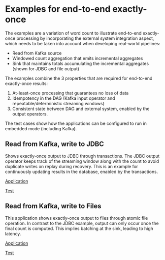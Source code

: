 # Examples for end-to-end exactly-once

The examples are a variation of word count to illustrate end-to-end exactly-once processing
by incorporating the external system integration aspect, which needs to be taken into account when
developing real-world pipelines:

* Read from Kafka source
* Windowed count aggregation that emits incremental aggregates
* Sink that maintains totals accumulating the incremental aggregates (shown for JDBC and file output)

The examples combine the 3 properties that are required for end-to-end exactly-once results:

1. At-least-once processing that guarantees no loss of data
2. Idempotency in the DAG (Kafka input operator and repeatable/deterministic streaming windows)
3. Consistent state between DAG and external system, enabled by the output operators.

The test cases show how the applications can be configured to run in embedded mode (including Kafka).

## Read from Kafka, write to JDBC

Shows exactly-once output to JDBC through transactions. The JDBC output operator
keeps track of the streaming window along with the count to avoid duplicate writes on replay
during recovery. This is an example for continuously updating results in the database,
enabled by the transactions.

[Application](src/main/java/org/apache/apex/examples/exactlyonce/ExactlyOnceJdbcOutputApp.java)

[Test](src/test/java/org/apache/apex/examples/exactlyonce/ExactlyOnceJdbcOutputTest.java)

## Read from Kafka, write to Files

This application shows exactly-once output to files through atomic file operation. In contrast to the
JDBC example, output can only occur once the final count is computed. This implies batching at the sink,
leading to high latency.

[Application](src/main/java/org/apache/apex/examples/exactlyonce/ExactlyOnceFileOutputApp.java)

[Test](src/test/java/org/apache/apex/examples/exactlyonce/ExactlyOnceFileOutputAppTest.java)

